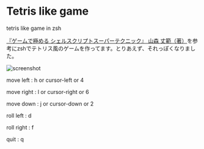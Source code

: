 # Tetris like game
tetris like game in zsh

[『ゲームで極める シェルスクリプトスーパーテクニック』 山森 丈範（著）](https://www.amazon.co.jp/gp/product/4774132020)を参考にzshでテトリス風のゲームを作ってます。とりあえず、それっぽくなりました。

![screenshot](https://github.com/nyankyu/tetris_like/blob/images/movie.gif)

move left : h or cursor-left or 4

move right : l or cursor-right or 6

move down : j or cursor-down or 2

roll left : d

roll right : f

quit : q

